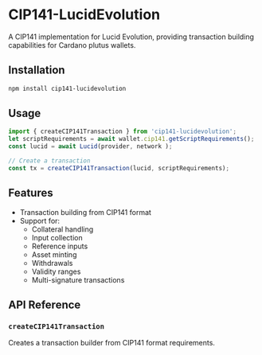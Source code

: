 # CIP141-LucidEvolution

A CIP141 implementation for Lucid Evolution, providing transaction building capabilities for Cardano plutus wallets.

## Installation

```bash
npm install cip141-lucidevolution
```

## Usage

```typescript
import { createCIP141Transaction } from 'cip141-lucidevolution';
let scriptRequirements = await wallet.cip141.getScriptRequirements();
const lucid = await Lucid(provider, network );

// Create a transaction
const tx = createCIP141Transaction(lucid, scriptRequirements);
```



## Features

- Transaction building from CIP141 format
- Support for:
  - Collateral handling
  - Input collection
  - Reference inputs
  - Asset minting
  - Withdrawals
  - Validity ranges
  - Multi-signature transactions

## API Reference

### `createCIP141Transaction`

Creates a transaction builder from CIP141 format requirements.
